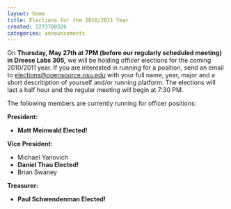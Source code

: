 ```yaml
---
layout: home
title: Elections for the 2010/2011 Year
created: 1273780326
categories: announcements
---
```

On <b>Thursday, May 27th at 7PM (before our regularly scheduled meeting) in Dreese Labs 305,</b> we will be holding officer elections for the coming 2010/2011 year.  If you are interested in running for a position, send an email to elections@opensource.osu.edu with your full name, year, major and a short descritiption of yourself and/or running platform.  The elections will last a half hour and the regular meeting will begin at 7:30 PM.
<!--break-->
The following members are currently running for officer positions:

<b>President:</b>
<b><ul><li>Matt Meinwald Elected!</li></ul></b>
<b>Vice President:</b>
<ul><li>Michael Yanovich</li>
<b><li>Daniel Thau Elected!</li></b>
<li>Brian Swaney</li></ul>
<b>Treasurer:</b>
<b><ul><li>Paul Schwendenman Elected!</li></ul></b>
